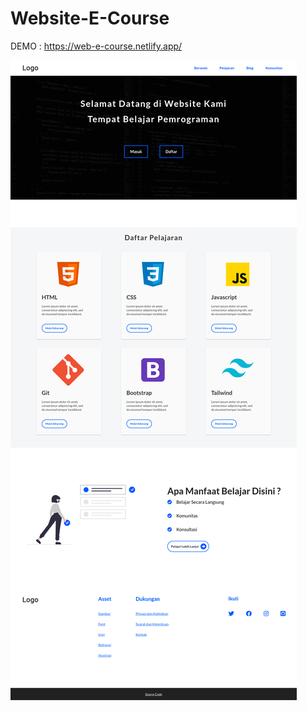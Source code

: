 # Website-E-Course

DEMO : https://web-e-course.netlify.app/

![Full Screenshoot](./gambar/screenshoot.png)
